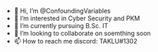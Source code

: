 - 👋 Hi, I’m @ConfoundingVariables
- 👀 I’m interested in Cyber Security and PKM
- 🌱 I’m currently pursuing B.Sc. IT
- 💞️ I’m looking to collaborate on soemthing soon
- 📫 How to reach me discord: TAKLU#1302

<!---
ConfoundingVariables/ConfoundingVariables is a ✨ special ✨ repository because its `README.md` (this file) appears on your GitHub profile.
You can click the Preview link to take a look at your changes.
--->
